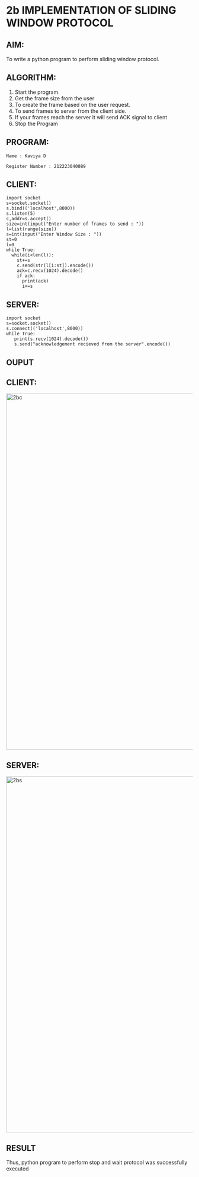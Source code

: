 # 2b IMPLEMENTATION OF SLIDING WINDOW PROTOCOL
## AIM:
To write a python program to perform sliding window protocol.


## ALGORITHM:
1. Start the program.
2. Get the frame size from the user
3. To create the frame based on the user request.
4. To send frames to server from the client side.
5. If your frames reach the server it will send ACK signal to client
6. Stop the Program
## PROGRAM:
```
Name : Kaviya D

Register Number : 212223040089
```

## CLIENT:
```
import socket
s=socket.socket()
s.bind(('localhost',8000))
s.listen(5)
c,addr=s.accept()
size=int(input("Enter number of frames to send : "))
l=list(range(size))
s=int(input("Enter Window Size : "))
st=0
i=0
while True:
  while(i<len(l)):
    st+=s
    c.send(str(l[i:st]).encode())
    ack=c.recv(1024).decode()
    if ack:
      print(ack)
      i+=s
```

## SERVER:
```
import socket
s=socket.socket()
s.connect(('localhost',8000))
while True: 
   print(s.recv(1024).decode())
   s.send("acknowledgement recieved from the server".encode())
```
## OUPUT

## CLIENT:
<img width="960" alt="2bc" src="https://github.com/user-attachments/assets/09505ffa-6499-4633-a3f5-f1547a9a3ca8">


## SERVER:
<img width="960" alt="2bs" src="https://github.com/user-attachments/assets/cae73f55-55bb-4282-8c26-fc3dabc4f8c7">


## RESULT
Thus, python program to perform stop and wait protocol was successfully executed
